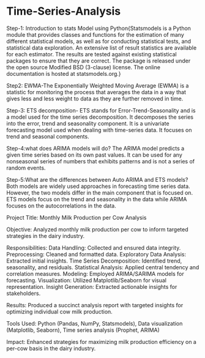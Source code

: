 # Time-Series-Analysis

Step-1: Introduction to stats Model using Python{Statsmodels is a Python module that provides classes and functions for the estimation of many different statistical models, as well as for
conducting statistical tests, and statistical data exploration. An extensive list of result statistics are available for each estimator. The results
are tested against existing statistical packages to ensure that they are correct. The package is released under the open source Modified
BSD (3-clause) license. The online documentation is hosted at statsmodels.org.}

Step2: EWMA-The Exponentially Weighted Moving Average (EWMA) is a statistic for monitoring the process that averages the data in a way that gives less and less weight to data as they are further removed in time.

Step-3: ETS decomposition- ETS stands for Error-Trend-Seasonality and is a model used for the time series decomposition. It decomposes the series into the error, trend and seasonality component. It is a univariate forecasting model used when dealing with time-series data. It focuses on trend and seasonal components.

Step-4:what does ARIMA models will do? The ARIMA model predicts a given time series based on its own past values. It can be used for any nonseasonal series of numbers that exhibits patterns and is not a series of random events.

Step-5:What are the differences between Auto ARIMA and ETS models? Both models are widely used approaches in forecasting time series data. However, the two models differ in the main component that is focused on. ETS models focus on the trend and seasonality in the data while ARIMA focuses on the autocorrelations in the data.



Project Title: Monthly Milk Production per Cow Analysis

Objective: Analyzed monthly milk production per cow to inform targeted strategies in the dairy industry.

Responsibilities:
Data Handling: Collected and ensured data integrity.
Preprocessing: Cleaned and formatted data.
Exploratory Data Analysis: Extracted initial insights.
Time Series Decomposition: Identified trend, seasonality, and residuals.
Statistical Analysis: Applied central tendency and correlation measures.
Modeling: Employed ARIMA/SARIMA models for forecasting.
Visualization: Utilized Matplotlib/Seaborn for visual representation.
Insight Generation: Extracted actionable insights for stakeholders.

Results: Produced a succinct analysis report with targeted insights for optimizing individual cow milk production.

Tools Used: Python (Pandas, NumPy, Statsmodels), Data visualization (Matplotlib, Seaborn), Time series analysis (Prophet, ARIMA)

Impact: Enhanced strategies for maximizing milk production efficiency on a per-cow basis in the dairy industry.
